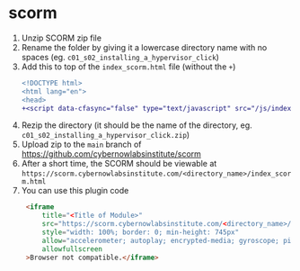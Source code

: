 # scorm

1. Unzip SCORM zip file
1. Rename the folder by giving it a lowercase directory name with no spaces (eg. `c01_s02_installing_a_hypervisor_click`)
1. Add this to top of the `index_scorm.html` file (without the `+`)
    ```diff
    <!DOCTYPE html>
    <html lang="en">
    <head>
    +<script data-cfasync="false" type="text/javascript" src="/js/index.js"></script>
    ```
1. Rezip the directory (it should be the name of the directory, eg. `c01_s02_installing_a_hypervisor_click.zip`)
1. Upload zip to the `main` branch of https://github.com/cybernowlabsinstitute/scorm
1. After a short time, the SCORM should be viewable at `https://scorm.cybernowlabsinstitute.com/<directory_name>/index_scorm.html`
1. You can use this plugin code
   ```html
    <iframe
        title="<Title of Module>"
        src="https://scorm.cybernowlabsinstitute.com/<directory_name>/index_scorm.html"
        style="width: 100%; border: 0; min-height: 745px"
        allow="accelerometer; autoplay; encrypted-media; gyroscope; picture-in-picture"
        allowfullscreen
    >Browser not compatible.</iframe>
   ```
